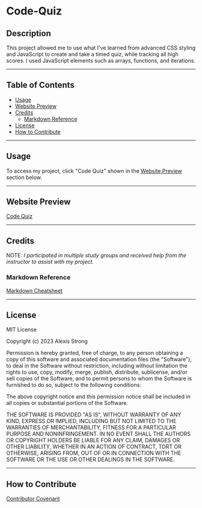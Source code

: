 # Code-Quiz

## **Description**
This project allowed me to use what I've learned from advanced CSS styling and JavaScript to create and take a timed quiz, while tracking all high scores. I used JavaScript elements such as arrays, functions, and iterations. 



- - - -
## **Table of Contents**
- [Usage](#usage)
- [Website Preview](#website-preview)
- [Credits](#credits)
    - [Markdown Reference](#markdown-reference)
- [License](#license)
- [How to Contribute](#how-to-contribute)
- - - -
## **Usage**
To access my project, click "Code Quiz" shown in the [Website Preview](#website-preview)<a name="website_preview"></a> section below.
- - - -
## **Website Preview**
[Code Quiz](https://alexisstrong11.github.io/Code-Quiz/)
- - - - 
## **Credits**
NOTE: *I participated in multiple study groups and received help from the instructor to assist with my  project.*

### Markdown Reference
[Markdown Cheatsheet](https://github.com/tchapi/markdown-cheatsheet/blob/master/README.md/ "Markdown Cheatsheet")

- - - - 
## **License**
MIT License

Copyright (c) 2023 Alexis Strong

Permission is hereby granted, free of charge, to any person obtaining a copy
of this software and associated documentation files (the "Software"), to deal
in the Software without restriction, including without limitation the rights
to use, copy, modify, merge, publish, distribute, sublicense, and/or sell
copies of the Software, and to permit persons to whom the Software is
furnished to do so, subject to the following conditions:

The above copyright notice and this permission notice shall be included in all
copies or substantial portions of the Software.

THE SOFTWARE IS PROVIDED "AS IS", WITHOUT WARRANTY OF ANY KIND, EXPRESS OR
IMPLIED, INCLUDING BUT NOT LIMITED TO THE WARRANTIES OF MERCHANTABILITY,
FITNESS FOR A PARTICULAR PURPOSE AND NONINFRINGEMENT. IN NO EVENT SHALL THE
AUTHORS OR COPYRIGHT HOLDERS BE LIABLE FOR ANY CLAIM, DAMAGES OR OTHER
LIABILITY, WHETHER IN AN ACTION OF CONTRACT, TORT OR OTHERWISE, ARISING FROM,
OUT OF OR IN CONNECTION WITH THE SOFTWARE OR THE USE OR OTHER DEALINGS IN THE
SOFTWARE.
- - - - 
## **How to Contribute**
[Contributor Covenant](https://www.contributor-covenant.org/)